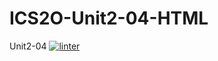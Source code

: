 # ICS2O-Unit2-04-HTML
Unit2-04
[![linter](https://github.com/Matthew-Espayos/ICS20-Unit2-04-HTML/workflows/linter/badge.svg)](https://github.com/marketplace/actions/super-linter)
